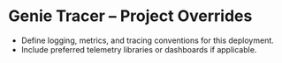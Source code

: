 # Genie Tracer – Project Overrides
- Define logging, metrics, and tracing conventions for this deployment.
- Include preferred telemetry libraries or dashboards if applicable.
